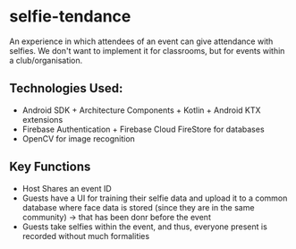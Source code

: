 # selfie-tendance
An experience in which attendees of an event can give attendance with selfies. We don't want to implement it for classrooms,
but for events within a club/organisation.

## Technologies Used:
* Android SDK + Architecture Components + Kotlin + Android KTX extensions
* Firebase Authentication + Firebase Cloud FireStore for databases
* OpenCV for image recognition

## Key Functions
* Host Shares an event ID
* Guests have a UI for training their selfie data and upload it to a common database where face data is stored 
(since they are in the same community) -> that has been donr before the event
* Guests take selfies within the event, and thus, everyone present is recorded without much formalities
